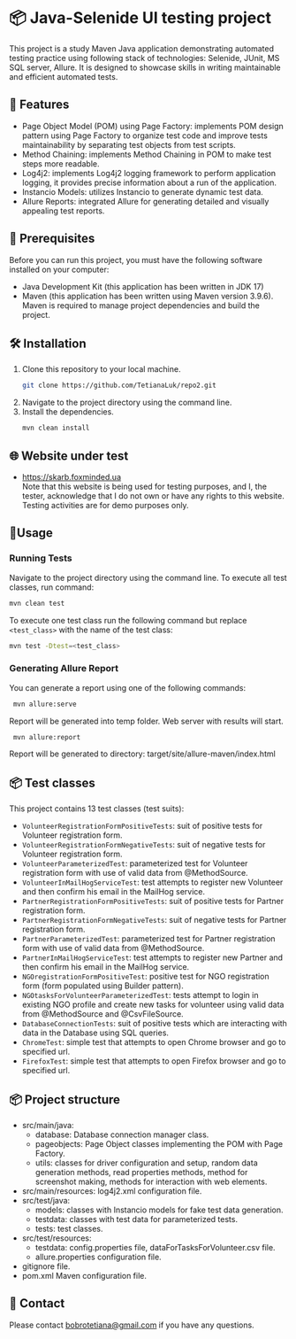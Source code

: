 # 📦 Java-Selenide UI testing project 
This project is a study Maven Java application demonstrating automated testing practice using following stack of technologies: Selenide, JUnit, MS SQL server, Allure. 
It is designed to showcase skills in writing maintainable and efficient automated tests.

## 🌟 Features
- Page Object Model (POM) using Page Factory: implements POM design pattern using Page Factory to organize test code and improve tests maintainability by separating test objects from test scripts.
- Method Chaining: implements Method Chaining in POM to make test steps more readable.
- Log4j2: implements Log4j2 logging framework to perform application logging, it provides precise information about a run of the application. 
- Instancio Models: utilizes Instancio to generate dynamic test data.
- Allure Reports: integrated Allure for generating detailed and visually appealing test reports.

## 🚧 Prerequisites
Before you can run this project, you must have the following software installed on your computer:
- Java Development Kit (this application has been written in JDK 17)
- Maven (this application has been written using Maven version 3.9.6). Maven is required to manage project dependencies and build the project.

## 🛠️ Installation
1. Clone this repository to your local machine.   
   ```sh
   git clone https://github.com/TetianaLuk/repo2.git
   ```
2. Navigate to the project directory using the command line.
3. Install the dependencies.   
   ```sh
   mvn clean install
   ```

## 🌐 Website under test
* https://skarb.foxminded.ua   <br/>
Note that this website is being used for testing purposes, and I, the tester, acknowledge that I do not own or have any rights to this website. 
Testing activities are for demo purposes only.

## 🚀Usage
### Running Tests
Navigate to the project directory using the command line. 
To execute all test classes, run command:
   ```sh
   mvn clean test 
   ```  
To execute one test class run the following command but replace `<test_class>` with the name of the test class:
   ```sh
   mvn test -Dtest=<test_class>
   ```  
### Generating Allure Report

You can generate a report using one of the following commands:
  ```sh
   mvn allure:serve
   ```  
Report will be generated into temp folder. Web server with results will start.
  ```sh
   mvn allure:report
   ```  
Report will be generated to directory: target/site/allure-maven/index.html
## 📦 Test classes 
This project contains 13 test classes (test suits):
- `VolunteerRegistrationFormPositiveTests`: suit of positive tests for Volunteer registration form.
- `VolunteerRegistrationFormNegativeTests`: suit of negative tests for Volunteer registration form.
- `VolunteerParameterizedTest`: parameterized test for Volunteer registration form with use of valid data from @MethodSource.
- `VolunteerInMailHogServiceTest`: test attempts to register new Volunteer and then confirm his email in the MailHog service.
- `PartnerRegistrationFormPositiveTests`: suit of positive tests for Partner registration form.
- `PartnerRegistrationFormNegativeTests`: suit of negative tests for Partner registration form.
- `PartnerParameterizedTest`: parameterized test for Partner registration form with use of valid data from @MethodSource.
- `PartnerInMailHogServiceTest`: test attempts to register new Partner and then confirm his email in the MailHog service.
- `NGOregistrationFormPositiveTest`: positive test for NGO registration form (form populated using Builder pattern).  
- `NGOtasksForVolunteerParameterizedTest`: tests attempt to login in existing NGO profile and create new tasks for volunteer using valid data from @MethodSource and @CsvFileSource.
- `DatabaseConnectionTests`: suit of positive tests which are interacting with data in the Database using SQL queries. 
- `ChromeTest`: simple test that attempts to open Chrome browser and go to specified url.
- `FirefoxTest`: simple test that attempts to open Firefox browser and go to specified url.

## 📦 Project structure 
- src/main/java: 
  - database: Database connection manager class.
  - pageobjects: Page Object classes implementing the POM with Page Factory.
  - utils: classes for driver configuration and setup, random data generation methods, read properties methods, method for screenshot making, methods for interaction with web elements.
- src/main/resources: log4j2.xml configuration file.
- src/test/java: 
  - models: classes with Instancio models for fake test data generation.
  - testdata: classes with test data for parameterized tests.
  - tests: test classes.
- src/test/resources:
  - testdata: config.properties file, dataForTasksForVolunteer.csv file.
  - allure.properties configuration file.
- gitignore file.
- pom.xml Maven configuration file.

## 🌟 Contact
Please contact bobrotetiana@gmail.com if you have any questions.

